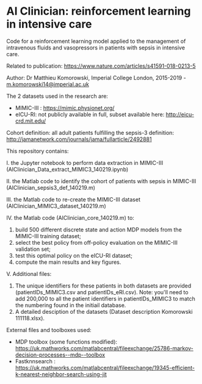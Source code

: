 # AI Clinician: reinforcement learning in intensive care


Code for a reinforcement learning model applied to the management of intravenous fluids and vasopressors in patients with sepsis in intensive care.

Related to publication: https://www.nature.com/articles/s41591-018-0213-5

Author: Dr Matthieu Komorowski, Imperial College London, 2015-2019 - m.komorowski14@imperial.ac.uk

The 2 datasets used in the research are:
- MIMIC-III : https://mimic.physionet.org/
- eICU-RI: not publicly available in full, subset available here: http://eicu-crd.mit.edu/

Cohort definition: all adult patients fulfilling the sepsis-3 definition: http://jamanetwork.com/journals/jama/fullarticle/2492881


This repository contains:

I. the Jupyter notebook to perform data extraction in MIMIC-III (AIClinician_Data_extract_MIMIC3_140219.ipynb)

II. the Matlab code to identify the cohort of patients with sepsis in MIMIC-III (AIClinician_sepsis3_def_140219.m)

III. the Matlab code to re-create the MIMIC-III dataset (AIClinician_MIMIC3_dataset_140219.m)

IV. the Matlab code (AIClinician_core_140219.m) to:
1.	build 500 different discrete state and action MDP models from the MIMIC-III training dataset;
2.	select the best policy from off-policy evaluation on the MIMIC-III validation set;
3.	test this optimal policy on the eICU-RI dataset;
4.	compute the main results and key figures.

V. Additional files:
1. The unique identifiers for these patients in both datasets are provided (patientIDs_MIMIC3.csv and patientIDs_eRI.csv). Note: you'll need to add 200,000 to all the patient identifiers in patientIDs_MIMIC3 to match the numbering found in the initiail database.
2. A detailed desciption of the datasets (Dataset description Komorowski 111118.xlsx). 


External files and toolboxes used:

- MDP toolbox (some functions modified):  https://uk.mathworks.com/matlabcentral/fileexchange/25786-markov-decision-processes--mdp--toolbox
- Fastknnsearch : https://uk.mathworks.com/matlabcentral/fileexchange/19345-efficient-k-nearest-neighbor-search-using-jit
